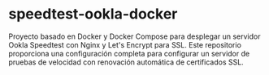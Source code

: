 # speedtest-ookla-docker
Proyecto basado en Docker y Docker Compose para desplegar un servidor Ookla Speedtest con Nginx y Let's Encrypt para SSL. Este repositorio proporciona una configuración completa para configurar un servidor de pruebas de velocidad con renovación automática de certificados SSL.
